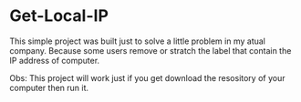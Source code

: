 # Get-Local-IP

This simple project was built just to solve a little problem in my atual company. Because some users remove or stratch the label that contain the IP address of computer.

Obs: This project will work just if you get download the resository of your computer then run it.
